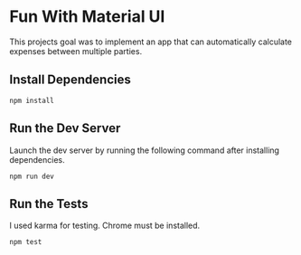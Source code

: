 Fun With Material UI
====================

This projects goal was to implement an app that can automatically calculate expenses between multiple parties.

## Install Dependencies

`npm install`

## Run the Dev Server

Launch the dev server by running the following command after installing dependencies.

`npm run dev` 

## Run the Tests

I used karma for testing. Chrome must be installed.

`npm test`
